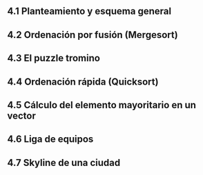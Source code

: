 ## 4.1 Planteamiento y esquema general
## 4.2 Ordenación por fusión (Mergesort)
## 4.3 El puzzle tromino
## 4.4 Ordenación rápida (Quicksort)
## 4.5 Cálculo del elemento mayoritario en un vector
## 4.6 Liga de equipos
## 4.7 Skyline de una ciudad